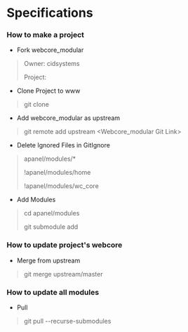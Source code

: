 # Specifications
	
### How to make a project
* Fork webcore_modular
> Owner: cidsystems
>
> Project: <Create new project>
* Clone Project to www
> git clone <Project Git Link>
* Add webcore_modular as upstream
> git remote add upstream <Webcore_modular Git Link>
* Delete Ignored Files in GitIgnore
> apanel/modules/*
>
> !apanel/modules/home
>
> !apanel/modules/wc_core
* Add Modules
> cd apanel/modules
>
> git submodule add <Module Git Link>

### How to update project's webcore
* Merge from upstream
> git merge upstream/master

### How to update all modules
* Pull 
> git pull --recurse-submodules